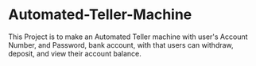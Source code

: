 # Automated-Teller-Machine
This Project is to make an Automated Teller machine with user's Account Number, and Password, bank account, with that users can withdraw, deposit, and view their account balance.
